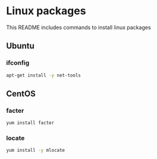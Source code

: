 # Linux packages
This README includes commands to install linux packages

## Ubuntu
### ifconfig
```sh
apt-get install -y net-tools
```

## CentOS
### facter
```sh
yum install facter
```

### locate
```sh
yum install -y mlocate
```
